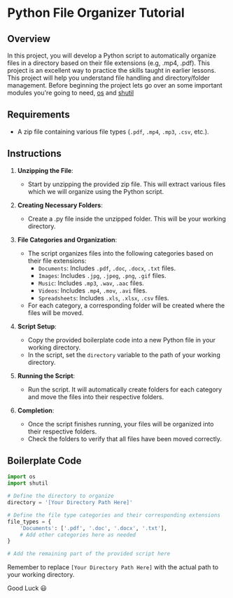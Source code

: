 
# Python File Organizer Tutorial

## Overview
In this project, you will develop a Python script to automatically organize files in a directory based on their file extensions (e.g, .mp4, .pdf). This project is an excellent way to practice the skills taught in earlier lessons. This project will help you understand file handling and directory/folder management. Before beginning the project lets go over an some important modules you're going to need, [os](../../module-library/os.md) and [shutil]()
## Requirements

- A zip file containing various file types (`.pdf`, `.mp4`, `.mp3`, `.csv`, etc.).

## Instructions

1. **Unzipping the File**: 
   - Start by unzipping the provided zip file. This will extract various files which we will organize using the Python script.

2. **Creating Necessary Folders**:
   - Create a .py file inside the unzipped folder. This will be your working directory.

3. **File Categories and Organization**:
   - The script organizes files into the following categories based on their file extensions:
     - `Documents`: Includes `.pdf`, `.doc`, `.docx`, `.txt` files.
     - `Images`: Includes `.jpg`, `.jpeg`, `.png`, `.gif` files.
     - `Music`: Includes `.mp3`, `.wav`, `.aac` files.
     - `Videos`: Includes `.mp4`, `.mov`, `.avi` files.
     - `Spreadsheets`: Includes `.xls`, `.xlsx`, `.csv` files.
   - For each category, a corresponding folder will be created where the files will be moved.

4. **Script Setup**:
   - Copy the provided boilerplate code into a new Python file in your working directory.
   - In the script, set the `directory` variable to the path of your working directory.

5. **Running the Script**:
   - Run the script. It will automatically create folders for each category and move the files into their respective folders.

6. **Completion**:
   - Once the script finishes running, your files will be organized into their respective folders.
   - Check the folders to verify that all files have been moved correctly.

## Boilerplate Code
```python
import os
import shutil

# Define the directory to organize
directory = '[Your Directory Path Here]'

# Define the file type categories and their corresponding extensions
file_types = {
    'Documents': ['.pdf', '.doc', '.docx', '.txt'],
    # Add other categories here as needed
}

# Add the remaining part of the provided script here
```

Remember to replace `[Your Directory Path Here]` with the actual path to your working directory.

Good Luck 😃